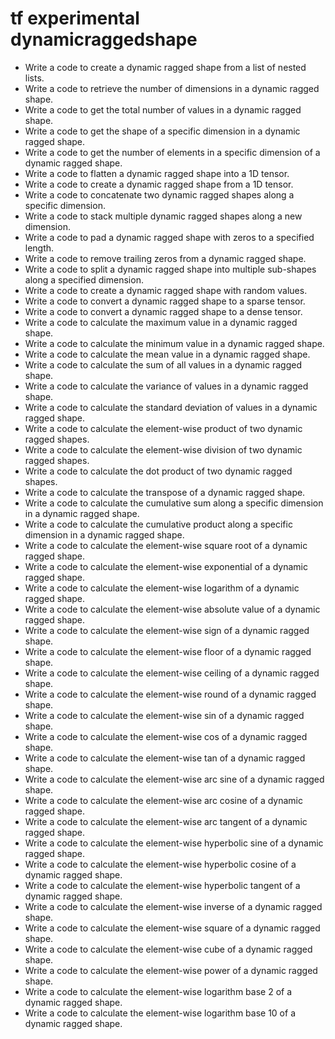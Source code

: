 # tf experimental dynamicraggedshape

- Write a code to create a dynamic ragged shape from a list of nested lists.
- Write a code to retrieve the number of dimensions in a dynamic ragged shape.
- Write a code to get the total number of values in a dynamic ragged shape.
- Write a code to get the shape of a specific dimension in a dynamic ragged shape.
- Write a code to get the number of elements in a specific dimension of a dynamic ragged shape.
- Write a code to flatten a dynamic ragged shape into a 1D tensor.
- Write a code to create a dynamic ragged shape from a 1D tensor.
- Write a code to concatenate two dynamic ragged shapes along a specific dimension.
- Write a code to stack multiple dynamic ragged shapes along a new dimension.
- Write a code to pad a dynamic ragged shape with zeros to a specified length.
- Write a code to remove trailing zeros from a dynamic ragged shape.
- Write a code to split a dynamic ragged shape into multiple sub-shapes along a specified dimension.
- Write a code to create a dynamic ragged shape with random values.
- Write a code to convert a dynamic ragged shape to a sparse tensor.
- Write a code to convert a dynamic ragged shape to a dense tensor.
- Write a code to calculate the maximum value in a dynamic ragged shape.
- Write a code to calculate the minimum value in a dynamic ragged shape.
- Write a code to calculate the mean value in a dynamic ragged shape.
- Write a code to calculate the sum of all values in a dynamic ragged shape.
- Write a code to calculate the variance of values in a dynamic ragged shape.
- Write a code to calculate the standard deviation of values in a dynamic ragged shape.
- Write a code to calculate the element-wise product of two dynamic ragged shapes.
- Write a code to calculate the element-wise division of two dynamic ragged shapes.
- Write a code to calculate the dot product of two dynamic ragged shapes.
- Write a code to calculate the transpose of a dynamic ragged shape.
- Write a code to calculate the cumulative sum along a specific dimension in a dynamic ragged shape.
- Write a code to calculate the cumulative product along a specific dimension in a dynamic ragged shape.
- Write a code to calculate the element-wise square root of a dynamic ragged shape.
- Write a code to calculate the element-wise exponential of a dynamic ragged shape.
- Write a code to calculate the element-wise logarithm of a dynamic ragged shape.
- Write a code to calculate the element-wise absolute value of a dynamic ragged shape.
- Write a code to calculate the element-wise sign of a dynamic ragged shape.
- Write a code to calculate the element-wise floor of a dynamic ragged shape.
- Write a code to calculate the element-wise ceiling of a dynamic ragged shape.
- Write a code to calculate the element-wise round of a dynamic ragged shape.
- Write a code to calculate the element-wise sin of a dynamic ragged shape.
- Write a code to calculate the element-wise cos of a dynamic ragged shape.
- Write a code to calculate the element-wise tan of a dynamic ragged shape.
- Write a code to calculate the element-wise arc sine of a dynamic ragged shape.
- Write a code to calculate the element-wise arc cosine of a dynamic ragged shape.
- Write a code to calculate the element-wise arc tangent of a dynamic ragged shape.
- Write a code to calculate the element-wise hyperbolic sine of a dynamic ragged shape.
- Write a code to calculate the element-wise hyperbolic cosine of a dynamic ragged shape.
- Write a code to calculate the element-wise hyperbolic tangent of a dynamic ragged shape.
- Write a code to calculate the element-wise inverse of a dynamic ragged shape.
- Write a code to calculate the element-wise square of a dynamic ragged shape.
- Write a code to calculate the element-wise cube of a dynamic ragged shape.
- Write a code to calculate the element-wise power of a dynamic ragged shape.
- Write a code to calculate the element-wise logarithm base 2 of a dynamic ragged shape.
- Write a code to calculate the element-wise logarithm base 10 of a dynamic ragged shape.